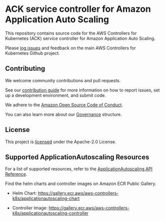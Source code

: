 # ACK service controller for Amazon Application Auto Scaling

This repository contains source code for the AWS Controllers for Kubernetes
(ACK) service controller for Amazon Application Auto Scaling.

Please [log issues][ack-issues] and feedback on the main AWS Controllers for
Kubernetes Github project.

[ack-issues]: https://github.com/aws/aws-controllers-k8s/issues

## Contributing

We welcome community contributions and pull requests.

See our [contribution guide](/CONTRIBUTING.md) for more information on how to
report issues, set up a development environment, and submit code.

We adhere to the [Amazon Open Source Code of Conduct][coc].

You can also learn more about our [Governance](/GOVERNANCE.md) structure.

[coc]: https://aws.github.io/code-of-conduct

## License

This project is [licensed](/LICENSE) under the Apache-2.0 License.

## Supported ApplicationAutoscaling Resources
For a list of supported resources, refer to the [ApplicationAutoscaling API Reference](https://aws-controllers-k8s.github.io/community/reference/).

Find the helm charts and controller images on Amazon ECR Public Gallery.
- Helm Chart: https://gallery.ecr.aws/aws-controllers-k8s/applicationautoscaling-chart

- Controller Image: https://gallery.ecr.aws/aws-controllers-k8s/applicationautoscaling-controller
